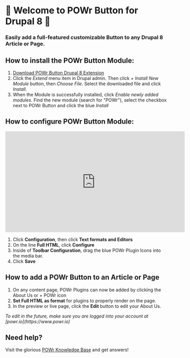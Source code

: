 
# 🎉 Welcome to POWr Button for Drupal 8 🎉

### Easily add a full-featured customizable Button to any Drupal 8 Article or Page.


## How to install the POWr Button Module:

1. [Download POWr Button Drupal 8 Extension](https://cdn.jsdelivr.net/gh/superpowr/powr_for_drupal8/powrbutton.zip)
2. Click the *Extend* menu item in Drupal admin. Then click *+ Install New Module* button, then *Choose File*. Select the downloaded file and click *Install*.
3. When the Module is successfully installed, click *Enable newly added modules.* Find the new module (search for "POWr"), select the checkbox next to POWr Button and click the blue *Install*

## How to configure POWr Button Module:
<iframe width="560" height="315" src="https://www.youtube.com/embed/8V4WzSqpvRA" frameborder="0" allow="accelerometer; autoplay; encrypted-media; gyroscope; picture-in-picture" allowfullscreen></iframe>

<ol>
	<li>Click <b>Configuration</b>, then click <b>Text formats and Editors</b></li>
    <li>On the line <b>Full HTML</b>, click <b>Configure</b></li>
    <li>Inside of <b>Toolbar Configuration</b>, drag the blue POWr Plugin Icons into the media bar.</li>
	<li>Click <b>Save</b></li>
</ol>

## How to add a POWr Button to an Article or Page
<ol>
	<li>On any content page, POWr Plugins can now be added by clicking the About Us or + POWr icon</li>
	<li><b>Set Full HTML as format</b> for plugins to properly render on the page.</li>
	<li>In the preview or live page, click the <b>Edit</b> button to edit your About Us.</li>
</ol>
<i>To edit in the future, make sure you are logged into your account at [powr.io](https://www.powr.io)</i>
<br/>


## Need help?
Visit the glorious [ POWr Knowledge Base](https://www.powr.io/knowledge-base) and get answers!

